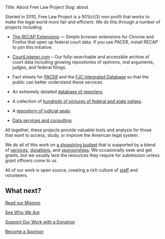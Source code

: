 Title: About Free Law Project
Slug: about

Started in 2010, Free Law Project is a 501(c)(3) non-profit that works to make the legal world more fair and efficient. We do this through a number of projects including:

 - [The RECAP Extensions][recap] &mdash; Simple browser extensions for Chrome and Firefox that open up federal court data. If you use PACER, install RECAP to join this initiative. 
 
 - [CourtListener.com][cl] &ndash; Our fully-searchable and accessible archive of court data including growing repositories of opinions, oral arguments, judges, and federal filings.
 
 - Fact sheets for [PACER][p-fs] and the [FJC Integrated Database][fjc-fs] so that the public can better understand these services.
 
 - An extremely detailed [database of reporters][rdb].
 
 - A collection of [hundreds of pictures of federal and state judges][pic-db].
 
 - A [repository of judicial seals][seal-db].
 
 - [Data services and consulting][serv].
 
All together, these projects provide valuable tools and analysis for those that want to access, study, or improve the American legal system.

We do all of this work on [a shoestring budget][budget] that is supported by a blend of [services][serv], [donations][donate], and [sponsorships][spon].  We occasionally seek and get grants, but we usually lack the resources they require for submission unless grant officers come to us. 

All of our work is open source, creating a rich culture of [staff][who] and volunteers.
 
## What next?

<div class="row">
  <div class="col-xs-6">
        <p><a href="{filename}/pages/mission.md" class="btn btn-primary btn-lg btn-block">Read our Mission</a>
        </p>
    </div>
    <div class="col-xs-6">
        <p><a href="{filename}/pages/team.md" class="btn btn-primary btn-lg btn-block">See Who We Are</a>
        </p>
    </div>
</div>

<div class="row v-offset-above-1">
    <div class="col-xs-6">
        <p><a href="{filename}/pages/donate.md" class="btn btn-danger btn-lg btn-block">Support Our Work<span class="hidden-xs hidden-sm"> with a Donation</span></a>
        </p>
    </div>
    <div class="col-xs-6">
        <p><a href="{filename}/pages/become-a-sponsor.md" class="btn btn-danger btn-lg btn-block">Become a Sponsor</a>
        </p>
    </div>
</div>


[recap]: {filename}/pages/recap.md
[cl]: https://www.courtlistener.com
[p-fs]: {filename}/pages/pacer-facts.md
[fjc-fs]: {filename}/pages/idb-facts.md
[rdb]: https://github.com/freelawproject/reporters-db
[pic-db]: https://github.com/freelawproject/judge-pics
[seal-db]: {filename}/pages/judicial-seals.md
[serv]: {filename}/pages/data-services.md
[budget]: {filename}/pages/non-profit-documents.md
[donate]: {filename}/pages/donate.md
[spon]: {filename}/pages/sponsors.md
[who]: {filename}/pages/team.md
